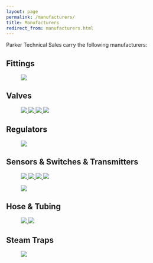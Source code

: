 ```yaml
---
layout: page
permalink: /manufacturers/
title: Manufacturers
redirect_from: manufacturers.html
---
```


Parker Technical Sales carry the following manufacturers:

## Fittings
<figure>
  <a target="_blank" href="http://www.hylokusa.com/">
    <img src="{{ site.url }}/images/logos/logo-hylok.png">
  </a>
</figure>

## Valves
<figure class="fourth">
  <a target="_blank" href="http://mercervalve.net/">
    <img src="{{ site.url }}/images/logos/logo-mercer.png">
  </a>
  <a target="_blank" href="http://www.hylokusa.com/">
    <img src="{{ site.url }}/images/logos/logo-hylok.png">
  </a>
  <a target="_blank" href="http://www.ogontz.com/">
    <img src="{{ site.url }}/images/logos/logo-ogontz.png">
  </a>
  <a target="_blank" href="http://www.triadprocess.com/">
    <img src="{{ site.url }}/images/logos/logo-triad.png">
  </a>
</figure>

## Regulators
<figure>
  <a target="_blank" href="http://www.neoncontrols.us/">
    <img src="{{ site.url }}/images/logos/logo-neon.png">
  </a>
</figure>

## Sensors &amp; Switches &amp; Transmitters
<figure class="fourth">
  <a target="_blank" href="http://www.koboldusa.com/">
    <img src="{{ site.url }}/images/logos/logo-kobold.png">
  </a>
  <a target="_blank" href="http://www.picgauges.com/">
    <img src="{{ site.url }}/images/logos/logo-pic.png">
  </a>
  <a target="_blank" href="http://www.rotronic-usa.com/">
    <img src="{{ site.url }}/images/logos/logo-rotronic.png">
  </a>
  <a target="_blank" href="http://www.epiflow.com/">
    <img src="{{ site.url }}/images/logos/logo-epiflow.png">
  </a>
</figure>
<figure class="third">
  <a target="_blank" href="http://www.intempco.com/en-us/">
    <img src="{{ site.url }}/images/logos/logo-intempco.gif">
  </a>
</figure>

## Hose &amp; Tubing
<figure class="third">
  <a target="_blank" href="http://www.sehose.com/">
    <img src="{{ site.url }}/images/logos/logo-southeastern-hose.png">
  </a>
  <a target="_blank" href="http://www.hylokusa.com/">
    <img src="{{ site.url }}/images/logos/logo-hylok.png">
  </a>
</figure>

## Steam Traps
<figure>
  <a target="_blank" href="http://www.ogontz.com/">
    <img src="{{ site.url }}/images/logos/logo-ogontz.png">
  </a>
</figure>
